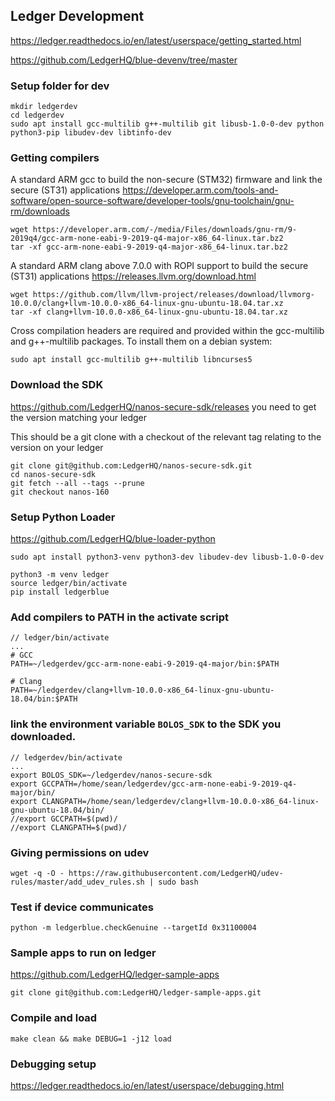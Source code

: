 ## Ledger Development

https://ledger.readthedocs.io/en/latest/userspace/getting_started.html

https://github.com/LedgerHQ/blue-devenv/tree/master

### Setup folder for dev
```
mkdir ledgerdev
cd ledgerdev
sudo apt install gcc-multilib g++-multilib git libusb-1.0-0-dev python python3-pip libudev-dev libtinfo-dev
```

### Getting compilers
A standard ARM gcc to build the non-secure (STM32) firmware and link the secure (ST31) applications
https://developer.arm.com/tools-and-software/open-source-software/developer-tools/gnu-toolchain/gnu-rm/downloads
```
wget https://developer.arm.com/-/media/Files/downloads/gnu-rm/9-2019q4/gcc-arm-none-eabi-9-2019-q4-major-x86_64-linux.tar.bz2
tar -xf gcc-arm-none-eabi-9-2019-q4-major-x86_64-linux.tar.bz2
```

A standard ARM clang above 7.0.0 with ROPI support to build the secure (ST31) applications
https://releases.llvm.org/download.html
```
wget https://github.com/llvm/llvm-project/releases/download/llvmorg-10.0.0/clang+llvm-10.0.0-x86_64-linux-gnu-ubuntu-18.04.tar.xz
tar -xf clang+llvm-10.0.0-x86_64-linux-gnu-ubuntu-18.04.tar.xz
```
Cross compilation headers are required and provided within the gcc-multilib and g++-multilib packages. To install them on a debian system:
```
sudo apt install gcc-multilib g++-multilib libncurses5
```

### Download the SDK
https://github.com/LedgerHQ/nanos-secure-sdk/releases
you need to get the version matching your ledger 

This should be a git clone with a checkout of the relevant tag relating to the version on your ledger
```
git clone git@github.com:LedgerHQ/nanos-secure-sdk.git
cd nanos-secure-sdk
git fetch --all --tags --prune
git checkout nanos-160
```


### Setup Python Loader
https://github.com/LedgerHQ/blue-loader-python
```
sudo apt install python3-venv python3-dev libudev-dev libusb-1.0-0-dev

python3 -m venv ledger
source ledger/bin/activate
pip install ledgerblue

```

### Add compilers to PATH in the activate script
```
// ledger/bin/activate
...
# GCC
PATH=~/ledgerdev/gcc-arm-none-eabi-9-2019-q4-major/bin:$PATH

# Clang
PATH=~/ledgerdev/clang+llvm-10.0.0-x86_64-linux-gnu-ubuntu-18.04/bin:$PATH
```

### link the environment variable `BOLOS_SDK` to the SDK you downloaded.
```
// ledgerdev/bin/activate
...
export BOLOS_SDK=~/ledgerdev/nanos-secure-sdk
export GCCPATH=/home/sean/ledgerdev/gcc-arm-none-eabi-9-2019-q4-major/bin/
export CLANGPATH=/home/sean/ledgerdev/clang+llvm-10.0.0-x86_64-linux-gnu-ubuntu-18.04/bin/
//export GCCPATH=$(pwd)/
//export CLANGPATH=$(pwd)/
```

### Giving permissions on udev

```
wget -q -O - https://raw.githubusercontent.com/LedgerHQ/udev-rules/master/add_udev_rules.sh | sudo bash
```

### Test if device communicates

```
python -m ledgerblue.checkGenuine --targetId 0x31100004
```

### Sample apps to run on ledger
https://github.com/LedgerHQ/ledger-sample-apps

```
git clone git@github.com:LedgerHQ/ledger-sample-apps.git
```
### Compile and load
```
make clean && make DEBUG=1 -j12 load
```


### Debugging setup
https://ledger.readthedocs.io/en/latest/userspace/debugging.html

